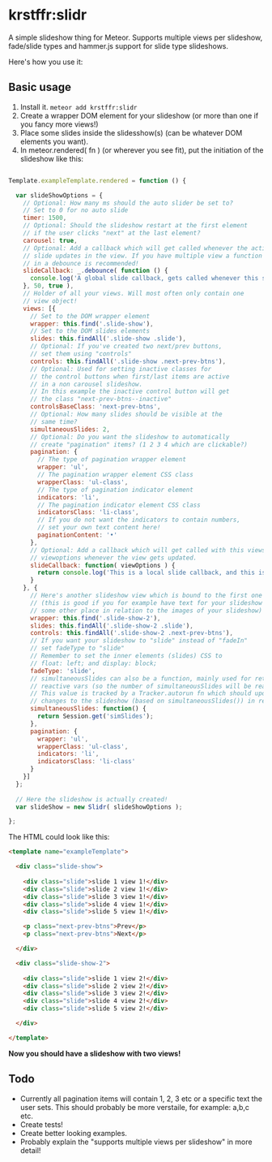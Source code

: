# krstffr:slidr #

A simple slideshow thing for Meteor. Supports multiple views per slideshow, fade/slide types and hammer.js support for slide type slideshows.

Here's how you use it:

## Basic usage ##

1. Install it. `meteor add krstffr:slidr`
1. Create a wrapper DOM element for your slideshow (or more than one if you fancy more views!)
1. Place some slides inside the slidesshow(s) (can be whatever DOM elements you want).
1. In meteor.rendered( fn ) (or wherever you see fit), put the initiation of the slideshow like this:

```javascript

Template.exampleTemplate.rendered = function () {

  var slideShowOptions = {
    // Optional: How many ms should the auto slider be set to?
    // Set to 0 for no auto slide
    timer: 1500,
    // Optional: Should the slideshow restart at the first element
    // if the user clicks "next" at the last element?
    carousel: true,
    // Optional: Add a callback which will get called whenever the active 
    // slide updates in the view. If you have multiple view a function wrapped
    // in a debounce is recommended!
    slideCallback: _.debounce( function () {
      console.log('A global slide callback, gets called whenever this slidr slides. Protop: debounce it to avoid multiple simultaneous calls!');
    }, 50, true ),
    // Holder of all your views. Will most often only contain one
    // view object!
    views: [{
      // Set to the DOM wrapper element
      wrapper: this.find('.slide-show'),
      // Set to the DOM slides elements
      slides: this.findAll('.slide-show .slide'),
      // Optional: If you've created two next/prev buttons,
      // set them using "controls"
      controls: this.findAll('.slide-show .next-prev-btns'),
      // Optional: Used for setting inactive classes for
      // the control buttons when first/last items are active
      // in a non carousel slideshow.
      // In this example the inactive control button will get
      // the class "next-prev-btns--inactive"
      controlsBaseClass: 'next-prev-btns',
      // Optional: How many slides should be visible at the
      // same time?
      simultaneousSlides: 2,
      // Optional: Do you want the slideshow to automatically
      // create "pagination" items? (1 2 3 4 which are clickable?)
      pagination: {
        // The type of pagination wrapper element
        wrapper: 'ul',
        // The pagination wrapper element CSS class
        wrapperClass: 'ul-class',
        // The type of pagination indicator element
        indicators: 'li',
        // The pagination indicator element CSS class
        indicatorsClass: 'li-class',
        // If you do not want the indicators to contain numbers,
        // set your own text content here!
        paginationContent: '•'
      },
      // Optional: Add a callback which will get called with this views  
      // viewoptions whenever the view gets updated.
      slideCallback: function( viewOptions ) {
        return console.log('This is a local slide callback, and this is the the wrapper element for this view: ', viewOptions.wrapper );
      }
    }, {
      // Here's another slideshow view which is bound to the first one
      // (this is good if you for example have text for your slideshow at
      // some other place in relation to the images of your slideshow)
      wrapper: this.find('.slide-show-2'),
      slides: this.findAll('.slide-show-2 .slide'),
      controls: this.findAll('.slide-show-2 .next-prev-btns'),
      // If you want your slideshow to "slide" instead of "fadeIn"
      // set fadeType to "slide"
      // Remember to set the inner elements (slides) CSS to
      // float: left; and display: block;
      fadeType: 'slide',
      // simultaneousSlides can also be a function, mainly used for returning
      // reactive vars (so the number of simultaneousSlides will be reactive!)
      // This value is tracked by a Tracker.autorun fn which should update any
      // changes to the slideshow (based on simultaneousSlides()) in real time.
      simultaneousSlides: function() {
        return Session.get('simSlides');
      },
      pagination: {
        wrapper: 'ul',
        wrapperClass: 'ul-class',
        indicators: 'li',
        indicatorsClass: 'li-class'
      }
    }]
  };
  
  // Here the slideshow is actually created!
  var slideShow = new Slidr( slideShowOptions );

};

```

The HTML could look like this:

```HTML
<template name="exampleTemplate">

  <div class="slide-show">
      
    <div class="slide">slide 1 view 1!</div>
    <div class="slide">slide 2 view 1!</div>
    <div class="slide">slide 3 view 1!</div>
    <div class="slide">slide 4 view 1!</div>
    <div class="slide">slide 5 view 1!</div>

    <p class="next-prev-btns">Prev</p>
    <p class="next-prev-btns">Next</p>

  </div>

  <div class="slide-show-2">
    
    <div class="slide">slide 1 view 2!</div>
    <div class="slide">slide 2 view 2!</div>
    <div class="slide">slide 3 view 2!</div>
    <div class="slide">slide 4 view 2!</div>
    <div class="slide">slide 5 view 2!</div>

  </div>

</template>
```

**Now you should have a slideshow with two views!**


## Todo

* Currently all pagination items will contain 1, 2, 3 etc or a specific text the user sets. This should probably be more verstaile, for example: a,b,c etc.
* Create tests!
* Create better looking examples.
* Probably explain the "supports multiple views per slideshow" in more detail!
